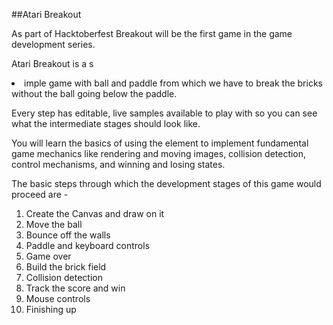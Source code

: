 ##Atari Breakout

As part of Hacktoberfest Breakout will be the first game in the game development series.

Atari Breakout is a s<li>imple game with ball and paddle from which we have to break the bricks without the ball going below the paddle.

Every step has editable, live samples available to play with so you can see what the intermediate stages should look like. 

You will learn the basics of using the <canvas> element to implement fundamental game mechanics like rendering and moving images, collision detection, control mechanisms, and winning and losing states.

The basic steps through which the development stages of this game would proceed are - 
<ol>
<li>Create the Canvas and draw on it</li>
<li>Move the ball</li>
<li>Bounce off the walls</li>
<li>Paddle and keyboard controls</li>
<li>Game over</li>
<li>Build the brick field</li>
<li>Collision detection</li>
<li>Track the score and win</li>
<li>Mouse controls</li>
<li>Finishing up</li>
</ol>
